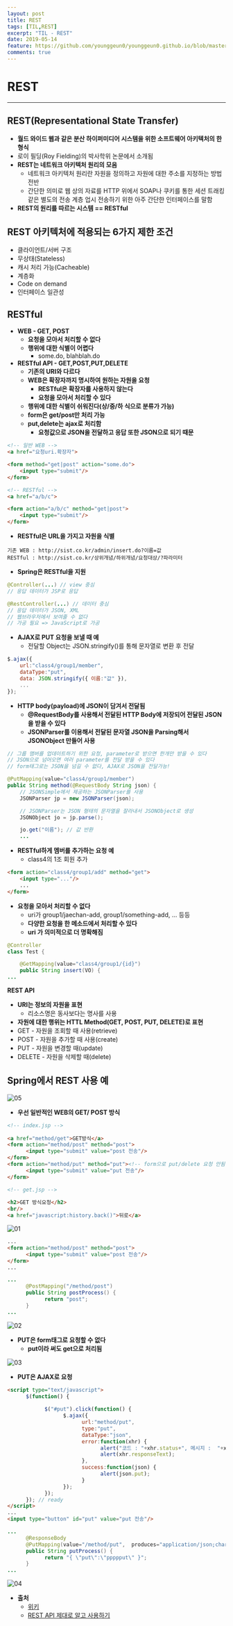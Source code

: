 ```yaml
---
layout: post
title: REST
tags: [TIL,REST]
excerpt: "TIL - REST"
date: 2019-05-14
feature: https://github.com/younggeun0/younggeun0.github.io/blob/master/_posts/img/til/til.png?raw=true
comments: true
---
```

 
# REST

---

## REST(Representational State Transfer)

* **월드 와이드 웹과 같은 분산 하이퍼미디어 시스템을 위한 소프트웨어 아키텍처의 한 형식**
* 로이 필딩(Roy Fielding)의 박사학위 논문에서 소개됨
* **REST는 네트워크 아키텍처 원리의 모음**
  * 네트워크 아키텍처 원리란 자원을 정의하고 자원에 대한 주소를 지정하는 방법 전반
  * 간단한 의미로 웹 상의 자료를 HTTP 위에서 SOAP나 쿠키를 통한 세션 트래킹 같은 별도의 전송 계층 업시 전송하기 위한 아주 간단한 인터페이스를 말함
* **REST의 원리를 따르는 시스템 == RESTful**

## REST 아키텍처에 적용되는 6가지 제한 조건

* 클라이언트/서버 구조
* 무상태(Stateless)
* 캐시 처리 가능(Cacheable)
* 계층화
* Code on demand
* 인터페이스 일관성

## RESTful

* **WEB - GET, POST**
  * **요청을 모아서 처리할 수 없다**
  * **행위에 대한 식별이 어렵다**
    * some.do, blahblah.do
* **RESTful API - GET,POST,PUT,DELETE**
  * **기존의 URI와 다르다**
  * **WEB은 확장자까지 명시하여 원하는 자원을 요청**
    * **RESTful은 확장자를 사용하지 않는다**
    * **요청을 모아서 처리할 수 있다**
  * **행위에 대한 식별이 쉬워진다(상/중/하 식으로 분류가 가능)**
  * **form은 get/post만 처리 가능**
  * **put,delete는 ajax로 처리함**
    * **요청값으로 JSON을 전달하고 응답 또한 JSON으로 되기 때문**

```html
<!-- 일반 WEB -->
<a href="요청uri.확장자">

<form method="get|post" action="some.do">
    <input type="submit"/>
</form>

<!-- RESTful -->
<a href="a/b/c">

<form action="a/b/c" method="get|post">
    <input type="submit"/>
</form>
```

* **RESTful은 URL을 가지고 자원을 식별**

```
기존 WEB : http://sist.co.kr/admin/insert.do?이름=값
RESTful : http://sist.co.kr/상위개념/하위개념/요청대상/?파라미터
```

* **Spring은 RESTful을 지원**

```java
@Controller(...) // view 중심
// 응답 데이터가 JSP로 응답

@RestController(...) // 데이터 중심
// 응답 데이터가 JSON, XML
// 웹브라우저에서 보여줄 수 없다
// 가공 필요 => JavaScript로 가공
```

* **AJAX로 PUT 요청을 보낼 때 예**
  * 전달할 Object는 JSON.stringify()를 통해 문자열로 변환 후 전달

```javascript
$.ajax({
    url:"class4/group1/member",
    dataType:"put",
    data: JSON.stringify({ 이름:"값" }),
    ...
});
```

* **HTTP body(payload)에 JSON이 담겨서 전달됨**
  * **@RequestBody를 사용해서 전달된 HTTP Body에 저장되어 전달된 JSON을 받을 수 있다**
  * **JSONParser를 이용해서 전달된 문자열 JSON을 Parsing해서 JSONObject 만들어 사용**

```java
// 그룹 맴버를 업데이트하기 위한 요청, parameter로 받으면 한개만 받을 수 있다
// JSON으로 넘어오면 여러 parameter를 전달 받을 수 있다
// form태그로는 JSON을 넘길 수 없다, AJAX로 JSON을 전달가능!

@PutMapping(value="class4/group1/member")
public String method(@RequestBody String json) {
    // JSONSimple에서 제공하는 JSONParser를 사용
    JSONParser jp = new JSONParser(json);

    // JSONParser는 JSON 형태의 문자열을 잘라내서 JSONObject로 생성
    JSONObject jo = jp.parse();

    jo.get("이름"); // 값 반환
    ...
```

* **RESTful하게 멤버를 추가하는 요청 예**
  * class4의 1조 회원 추가

```html
<form action="class4/group1/add" method="get">
    <input type="..."/>
    ...
</form>
```

* **요청을 모아서 처리할 수 없다**
  * uri가 group1/jaechan-add, group1/something-add, ... 등등 
  * **다양한 요청을 한 메소드에서 처리할 수 있다**
  * **uri 가 의미적으로 더 명확해짐**

```java
@Controller
class Test {

    @GetMapping(value="class4/group1/{id}")
    public String insert(VO) {
...
```

**REST API**
* **URI는 정보의 자원을 표현**
  * 리소스명은 동사보다는 명사를 사용
* **자원에 대한 행위는 HTTL Method(GET, POST, PUT, DELETE)로 표현**
* GET - 자원을 조회할 때 사용(retrieve)
* POST - 자원을 추가할 때 사용(create)
* PUT - 자원을 변경할 때(update)
* DELETE - 자원을 삭제할 때(delete)

## Spring에서 REST 사용 예

![05](https://github.com/younggeun0/younggeun0.github.io/blob/master/_posts/img/til/REST/05.png?raw=true)

* **우선 일반적인 WEB의 GET/ POST 방식**
  
```html
<!-- index.jsp -->
      
<a href="method/get">GET방식</a>
<form action="method/post" method="post">
      <input type="submit" value="post 전송"/>
</form>
<form action="method/put" method="put"><!-- form으로 put/delete 요청 안됨 -->
      <input type="submit" value="put 전송"/>
</form>
```

```html
<!-- get.jsp -->
      
<h2>GET 방식요청</h2>
<br/>
<a href="javascript:history.back()">뒤로</a>
```

![01](https://github.com/younggeun0/younggeun0.github.io/blob/master/_posts/img/til/REST/01.png?raw=true)

```html
...
<form action="method/post" method="post">
      <input type="submit" value="post 전송"/>
</form>
...
```

```java
...
      @PostMapping("/method/post")
      public String postProcess() {
            return "post";
      }
...
```

![02](https://github.com/younggeun0/younggeun0.github.io/blob/master/_posts/img/til/REST/02.png?raw=true)

* **PUT은 form태그로 요청할 수 없다**
    * **put이라 써도 get으로 처리됨**

![03](https://github.com/younggeun0/younggeun0.github.io/blob/master/_posts/img/til/REST/03.png?raw=true)

* **PUT은 AJAX로 요청**

```html
<script type="text/javascript">
      $(function() {
            
            $("#put").click(function() {
                  $.ajax({
                        url:"method/put",
                        type:"put",
                        dataType:"json",
                        error:function(xhr) {
                              alert("코드 : "+xhr.status+", 메시지 :  "+xhr.statusText);
                              alert(xhr.responseText);
                        },
                        success:function(json) {
                              alert(json.put);
                        }
                  });
            });
      }); // ready
</script>
...
<input type="button" id="put" value="put 전송"/>
```

```java
...
      @ResponseBody
      @PutMapping(value="/method/put",  produces="application/json;charset=UTF-8")
      public String putProcess() {
            return "{ \"put\":\"ppppput\" }";
      }
...
```

![04](https://github.com/younggeun0/younggeun0.github.io/blob/master/_posts/img/til/REST/04.png?raw=true)

* **출처**
  * [위키](https://ko.wikipedia.org/wiki/REST)
  * [REST API 제대로 알고 사용하기](https://meetup.toast.com/posts/92)

